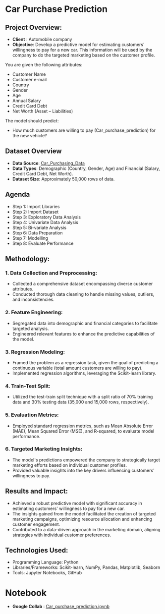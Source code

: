 # Car Purchase Prediction
## Project Overview:
- **Client** : Automobile company
- **Objective**: Develop a predictive model for estimating customers' willingness to pay for a new car. This information will be used by the company to do the targeted marketing based on the customer profile.

You are given the following attributes:
-	Customer Name
-	Customer e-mail
-	Country
-	Gender
-	Age
-	Annual Salary 
-	Credit Card Debt 
-	Net Worth (Asset – Liabilities)

The model should predict: 
-	How much customers are willing to pay (Car_purchase_prediction) for the new vehicle?

## Dataset Overview
- **Data Source**: [Car_Purchasing_Data](https://github.com/keshavsood80/Car-Purchase-Amount/blob/main/Car_Purchasing_Data%20(1).csv)
- **Data Types**: Demographic (Country, Gender, Age) and Financial (Salary, Credit Card Debt, Net Worth).
- **Dataset Size**: Approximately 50,000 rows of data.

## Agenda
- Step 1: Import Libraries
- Step 2: Import Dataset 
- Step 3: Exploratory Data Analysis
- Step 4: Univariate Data Analysis
- Step 5: Bi-variate Analysis
- Step 6: Data Preparation
- Step 7: Modelling
- Step 8: Evaluate Performance

## Methodology:
### 1.	Data Collection and Preprocessing:
-	Collected a comprehensive dataset encompassing diverse customer attributes.
-	Conducted thorough data cleaning to handle missing values, outliers, and inconsistencies.
### 2.	Feature Engineering:
-	Segregated data into demographic and financial categories to facilitate targeted analysis.
-	Engineered relevant features to enhance the predictive capabilities of the model.
### 3.	Regression Modeling:
-	Framed the problem as a regression task, given the goal of predicting a continuous variable (total amount customers are willing to pay).
-	Implemented regression algorithms, leveraging the Scikit-learn library.
### 4.	Train-Test Split:
-	Utilized the test-train split technique with a split ratio of 70% training data and 30% testing data (35,000 and 15,000 rows, respectively).
### 5.	Evaluation Metrics:
-	Employed standard regression metrics, such as Mean Absolute Error (MAE), Mean Squared Error (MSE), and R-squared, to evaluate model performance.
### 6.	Targeted Marketing Insights:
-	The model's predictions empowered the company to strategically target marketing efforts based on individual customer profiles.
-	Provided valuable insights into the key drivers influencing customers' willingness to pay.


## Results and Impact:
-	Achieved a robust predictive model with significant accuracy in estimating customers' willingness to pay for a new car.
-	The insights gained from the model facilitated the creation of targeted marketing campaigns, optimizing resource allocation and enhancing customer engagement.
-	Contributed to a data-driven approach in the marketing domain, aligning strategies with individual customer preferences.

## Technologies Used:
-	Programming Language: Python
-	Libraries/Frameworks: Scikit-learn, NumPy, Pandas, Matplotlib, Seaborn
-	Tools: Jupyter Notebooks, GitHub


# Notebook
- **Google Collab** : [Car_purchase_prediction.ipynb](https://github.com/keshavsood80/Car-Purchase-Amount/blob/main/Car_purchase_prediction.ipynb)





